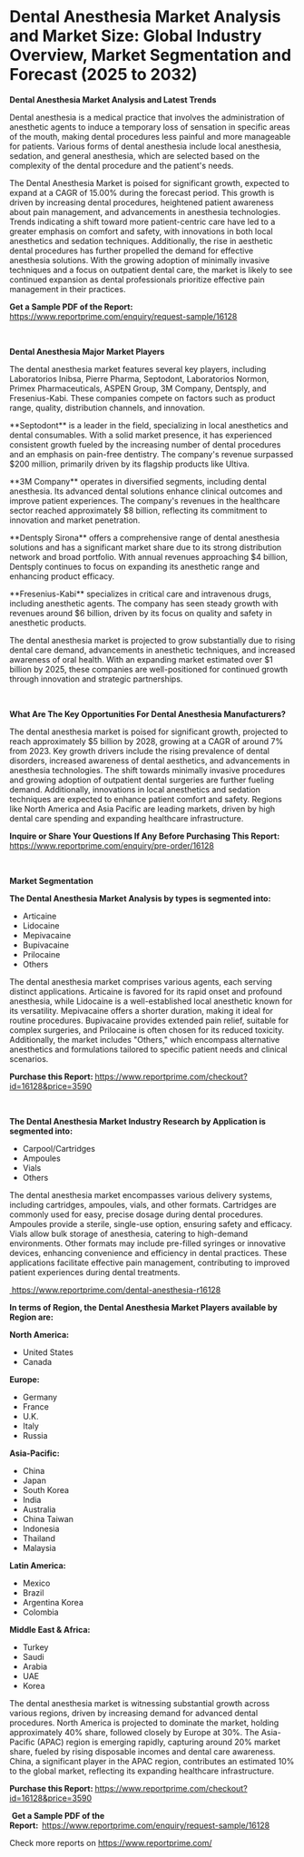 <p><h1>Dental Anesthesia Market Analysis and Market Size: Global Industry Overview, Market Segmentation and Forecast (2025 to 2032)</h1></p><p><strong>Dental Anesthesia Market Analysis and Latest Trends</strong></p>
<p><p>Dental anesthesia is a medical practice that involves the administration of anesthetic agents to induce a temporary loss of sensation in specific areas of the mouth, making dental procedures less painful and more manageable for patients. Various forms of dental anesthesia include local anesthesia, sedation, and general anesthesia, which are selected based on the complexity of the dental procedure and the patient's needs.</p><p>The Dental Anesthesia Market is poised for significant growth, expected to expand at a CAGR of 15.00% during the forecast period. This growth is driven by increasing dental procedures, heightened patient awareness about pain management, and advancements in anesthesia technologies. Trends indicating a shift toward more patient-centric care have led to a greater emphasis on comfort and safety, with innovations in both local anesthetics and sedation techniques. Additionally, the rise in aesthetic dental procedures has further propelled the demand for effective anesthesia solutions. With the growing adoption of minimally invasive techniques and a focus on outpatient dental care, the market is likely to see continued expansion as dental professionals prioritize effective pain management in their practices.</p></p>
<p><strong>Get a Sample PDF of the Report:&nbsp;</strong> <a href="https://www.reportprime.com/enquiry/request-sample/16128?utm_campaign=3456&utm_medium=2&utm_source=Github&utm_content=ia&utm_term=20032025&utm_id=dental-anesthesia">https://www.reportprime.com/enquiry/request-sample/16128</a></p>
<p>&nbsp;</p>
<p><strong>Dental Anesthesia Major Market Players</strong></p>
<p><p>The dental anesthesia market features several key players, including Laboratorios Inibsa, Pierre Pharma, Septodont, Laboratorios Normon, Primex Pharmaceuticals, ASPEN Group, 3M Company, Dentsply, and Fresenius-Kabi. These companies compete on factors such as product range, quality, distribution channels, and innovation.</p><p>**Septodont** is a leader in the field, specializing in local anesthetics and dental consumables. With a solid market presence, it has experienced consistent growth fueled by the increasing number of dental procedures and an emphasis on pain-free dentistry. The company's revenue surpassed $200 million, primarily driven by its flagship products like Ultiva.</p><p>**3M Company** operates in diversified segments, including dental anesthesia. Its advanced dental solutions enhance clinical outcomes and improve patient experiences. The company's revenues in the healthcare sector reached approximately $8 billion, reflecting its commitment to innovation and market penetration.</p><p>**Dentsply Sirona** offers a comprehensive range of dental anesthesia solutions and has a significant market share due to its strong distribution network and broad portfolio. With annual revenues approaching $4 billion, Dentsply continues to focus on expanding its anesthetic range and enhancing product efficacy.</p><p>**Fresenius-Kabi** specializes in critical care and intravenous drugs, including anesthetic agents. The company has seen steady growth with revenues around $6 billion, driven by its focus on quality and safety in anesthetic products.</p><p>The dental anesthesia market is projected to grow substantially due to rising dental care demand, advancements in anesthetic techniques, and increased awareness of oral health. With an expanding market estimated over $1 billion by 2025, these companies are well-positioned for continued growth through innovation and strategic partnerships.</p></p>
<p>&nbsp;</p>
<p><strong>What Are The Key Opportunities For Dental Anesthesia Manufacturers?</strong></p>
<p><p>The dental anesthesia market is poised for significant growth, projected to reach approximately $5 billion by 2028, growing at a CAGR of around 7% from 2023. Key growth drivers include the rising prevalence of dental disorders, increased awareness of dental aesthetics, and advancements in anesthesia technologies. The shift towards minimally invasive procedures and growing adoption of outpatient dental surgeries are further fueling demand. Additionally, innovations in local anesthetics and sedation techniques are expected to enhance patient comfort and safety. Regions like North America and Asia Pacific are leading markets, driven by high dental care spending and expanding healthcare infrastructure.</p></p>
<p><strong>Inquire or Share Your Questions If Any Before Purchasing This Report:</strong> <a href="https://www.reportprime.com/enquiry/pre-order/16128?utm_campaign=3456&utm_medium=2&utm_source=Github&utm_content=ia&utm_term=20032025&utm_id=dental-anesthesia">https://www.reportprime.com/enquiry/pre-order/16128</a></p>
<p>&nbsp;</p>
<p><strong>Market Segmentation</strong></p>
<p><strong>The Dental Anesthesia Market Analysis by types is segmented into:</strong></p>
<p><ul><li>Articaine</li><li>Lidocaine</li><li>Mepivacaine</li><li>Bupivacaine</li><li>Prilocaine</li><li>Others</li></ul></p>
<p><p>The dental anesthesia market comprises various agents, each serving distinct applications. Articaine is favored for its rapid onset and profound anesthesia, while Lidocaine is a well-established local anesthetic known for its versatility. Mepivacaine offers a shorter duration, making it ideal for routine procedures. Bupivacaine provides extended pain relief, suitable for complex surgeries, and Prilocaine is often chosen for its reduced toxicity. Additionally, the market includes "Others," which encompass alternative anesthetics and formulations tailored to specific patient needs and clinical scenarios.</p></p>
<p><strong>Purchase this Report:&nbsp;</strong><a href="https://www.reportprime.com/checkout?id=16128&price=3590&utm_campaign=3456&utm_medium=2&utm_source=Github&utm_content=ia&utm_term=20032025&utm_id=dental-anesthesia">https://www.reportprime.com/checkout?id=16128&price=3590</a></p>
<p>&nbsp;</p>
<p><strong>The Dental Anesthesia Market Industry Research by Application is segmented into:</strong></p>
<p><ul><li>Carpool/Cartridges</li><li>Ampoules</li><li>Vials</li><li>Others</li></ul></p>
<p><p>The dental anesthesia market encompasses various delivery systems, including cartridges, ampoules, vials, and other formats. Cartridges are commonly used for easy, precise dosage during dental procedures. Ampoules provide a sterile, single-use option, ensuring safety and efficacy. Vials allow bulk storage of anesthesia, catering to high-demand environments. Other formats may include pre-filled syringes or innovative devices, enhancing convenience and efficiency in dental practices. These applications facilitate effective pain management, contributing to improved patient experiences during dental treatments.</p></p>
<p><a href="https://www.reportprime.com/dental-anesthesia-r16128?utm_campaign=3456&utm_medium=2&utm_source=Github&utm_content=ia&utm_term=20032025&utm_id=dental-anesthesia">&nbsp;https://www.reportprime.com/dental-anesthesia-r16128</a></p>
<p><strong>In terms of Region, the Dental Anesthesia Market Players available by Region are:</strong></p>
<p>
    <p> <strong> North America: </strong>
        <ul>
            <li>United States</li>
            <li>Canada</li>
        </ul>
        </p> 
    <p> <strong> Europe: </strong>
        <ul>
            <li>Germany</li>
            <li>France</li>
            <li>U.K.</li>
            <li>Italy</li>
            <li>Russia</li>
        </ul>
        </p> 
    <p> <strong> Asia-Pacific: </strong>
        <ul>
            <li>China</li>
            <li>Japan</li>
            <li>South Korea</li>
            <li>India</li>
            <li>Australia</li>
            <li>China Taiwan</li>
            <li>Indonesia</li>
            <li>Thailand</li>
            <li>Malaysia</li>
        </ul>
        </p> 
    <p> <strong> Latin America: </strong>
        <ul>
            <li>Mexico</li>
            <li>Brazil</li>
            <li>Argentina Korea</li>
            <li>Colombia</li>
        </ul>
        </p> 
    <p> <strong> Middle East & Africa: </strong>
        <ul>
            <li>Turkey</li>
            <li>Saudi</li>
            <li>Arabia</li>
            <li>UAE</li>
            <li>Korea</li>
        </ul>
    </p>
    </p>
<p><p>The dental anesthesia market is witnessing substantial growth across various regions, driven by increasing demand for advanced dental procedures. North America is projected to dominate the market, holding approximately 40% share, followed closely by Europe at 30%. The Asia-Pacific (APAC) region is emerging rapidly, capturing around 20% market share, fueled by rising disposable incomes and dental care awareness. China, a significant player in the APAC region, contributes an estimated 10% to the global market, reflecting its expanding healthcare infrastructure.</p></p>
<p><strong>Purchase this Report: </strong><a href="https://www.reportprime.com/checkout?id=16128&price=3590&utm_campaign=3456&utm_medium=2&utm_source=Github&utm_content=ia&utm_term=20032025&utm_id=dental-anesthesia">https://www.reportprime.com/checkout?id=16128&price=3590</a></p>
<p>&nbsp;<strong>Get a Sample PDF of the Report:&nbsp;&nbsp;</strong><a href="https://www.reportprime.com/enquiry/request-sample/16128?utm_campaign=3456&utm_medium=2&utm_source=Github&utm_content=ia&utm_term=20032025&utm_id=dental-anesthesia">https://www.reportprime.com/enquiry/request-sample/16128</a></p>
<p><strong></strong></p>
<p>Check more reports on <a href="https://www.reportprime.com/?utm_campaign=3456&utm_medium=2&utm_source=Github&utm_content=ia&utm_term=20032025&utm_id=dental-anesthesia">https://www.reportprime.com/</a></p>